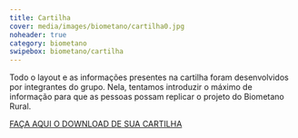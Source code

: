 ```yaml
---
title: Cartilha
cover: media/images/biometano/cartilha0.jpg
noheader: true
category: biometano
swipebox: biometano/cartilha
---
```


Todo o layout e as informações presentes na cartilha foram desenvolvidos por integrantes do grupo. Nela, tentamos introduzir o máximo de informação para que as pessoas possam replicar o projeto do Biometano Rural.

[FAÇA AQUI O DOWNLOAD DE SUA CARTILHA](/2019/media/images/biometano/download_cartilha.jpg)
